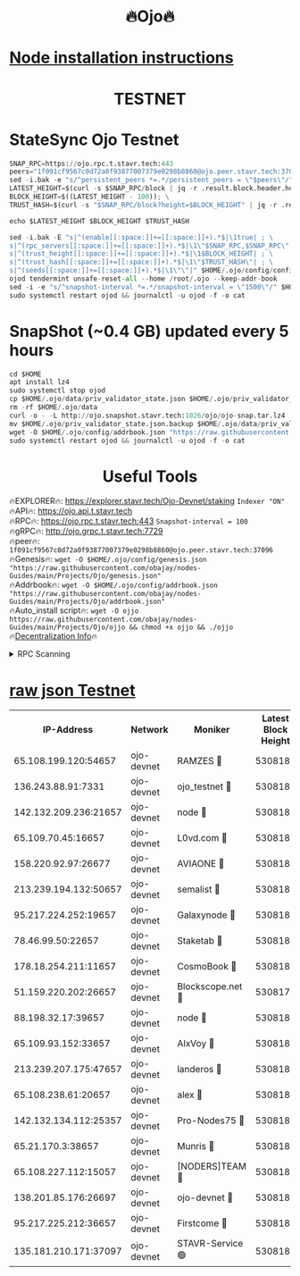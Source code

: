 <h1 align="center"> 🔥Ojo🔥</h1>

[Node installation instructions](https://github.com/obajay/nodes-Guides/tree/main/Projects/Ojo)
=

<h1 align="center"> TESTNET</h1>

# StateSync Ojo Testnet
```python
SNAP_RPC=https://ojo.rpc.t.stavr.tech:443
peers="1f091cf9567c0d72a0f93877007379e0298b8860@ojo.peer.stavr.tech:37096"
sed -i.bak -e "s/^persistent_peers *=.*/persistent_peers = \"$peers\"/" $HOME/.ojo/config/config.toml
LATEST_HEIGHT=$(curl -s $SNAP_RPC/block | jq -r .result.block.header.height); \
BLOCK_HEIGHT=$((LATEST_HEIGHT - 100)); \
TRUST_HASH=$(curl -s "$SNAP_RPC/block?height=$BLOCK_HEIGHT" | jq -r .result.block_id.hash)

echo $LATEST_HEIGHT $BLOCK_HEIGHT $TRUST_HASH

sed -i.bak -E "s|^(enable[[:space:]]+=[[:space:]]+).*$|\1true| ; \
s|^(rpc_servers[[:space:]]+=[[:space:]]+).*$|\1\"$SNAP_RPC,$SNAP_RPC\"| ; \
s|^(trust_height[[:space:]]+=[[:space:]]+).*$|\1$BLOCK_HEIGHT| ; \
s|^(trust_hash[[:space:]]+=[[:space:]]+).*$|\1\"$TRUST_HASH\"| ; \
s|^(seeds[[:space:]]+=[[:space:]]+).*$|\1\"\"|" $HOME/.ojo/config/config.toml
ojod tendermint unsafe-reset-all --home /root/.ojo --keep-addr-book
sed -i -e "s/^snapshot-interval *=.*/snapshot-interval = \"1500\"/" $HOME/.ojo/config/app.toml
sudo systemctl restart ojod && journalctl -u ojod -f -o cat
```
# SnapShot (~0.4 GB) updated every 5 hours
```python
cd $HOME
apt install lz4
sudo systemctl stop ojod
cp $HOME/.ojo/data/priv_validator_state.json $HOME/.ojo/priv_validator_state.json.backup
rm -rf $HOME/.ojo/data
curl -o - -L http://ojo.snapshot.stavr.tech:1026/ojo/ojo-snap.tar.lz4 | lz4 -c -d - | tar -x -C $HOME/.ojo --strip-components 2
mv $HOME/.ojo/priv_validator_state.json.backup $HOME/.ojo/data/priv_validator_state.json
wget -O $HOME/.ojo/config/addrbook.json "https://raw.githubusercontent.com/obajay/nodes-Guides/main/Projects/Ojo/addrbook.json"
sudo systemctl restart ojod && journalctl -u ojod -f -o cat
```
 <h1 align="center"> Useful Tools</h1>

🔥EXPLORER🔥:        https://explorer.stavr.tech/Ojo-Devnet/staking        `Indexer "ON"` \
🔥API🔥:                     https://ojo.api.t.stavr.tech \
🔥RPC🔥:                    https://ojo.rpc.t.stavr.tech:443              `Snapshot-interval = 100` \
🔥gRPC🔥:                  http://ojo.grpc.t.stavr.tech:7729 \
🔥peer🔥:                   `1f091cf9567c0d72a0f93877007379e0298b8860@ojo.peer.stavr.tech:37096` \
🔥Genesis🔥:    ```wget -O $HOME/.ojo/config/genesis.json "https://raw.githubusercontent.com/obajay/nodes-Guides/main/Projects/Ojo/genesis.json"``` \
🔥Addrbook🔥:    ```wget -O $HOME/.ojo/config/addrbook.json "https://raw.githubusercontent.com/obajay/nodes-Guides/main/Projects/Ojo/addrbook.json"``` \
🔥Auto_install script🔥: ```wget -O ojjo https://raw.githubusercontent.com/obajay/nodes-Guides/main/Projects/Ojo/ojjo && chmod +x ojjo && ./ojjo``` \
🔥[Decentralization Info](https://github.com/obajay/StateSync-snapshots/tree/main/Projects/Ojo/Decentralization)🔥



<details>
<summary>RPC Scanning</summary>

<h2 align="center"> We scan nodes in real time every 4 hours. And we provide the final result of RPC endpoints.
We cannot influence the operation of these nodes in any way. </h2>


```python
If Voting Power is higher than 0 --> then the Node is a validator of the network and may be subject to attack and be a potential threat to the chain.
```
```python
We marked such validators with a red symbol
```

</details>

[raw json Testnet](https://rpc-check.ojot.stavr.tech/ojot/rpc-ojot-result.json)
=


<table><tr><th>IP-Address</th><th>Network</th><th>Moniker</th><th>Latest Block Height</th><th>Earliest Block Height</th><th>Catching Up</th><th>Tx Index</th><th>Voting Power</th><th>Scan Time</th></tr><tr><td>65.108.199.120:54657</td><td>ojo-devnet</td><td>RAMZES 🔴</td><td>5308180</td><td>306156</td><td>False</td><td>on</td><td>15420</td><td>2024-02-06T08:31:40.768254759UTC</td></tr><tr><td>136.243.88.91:7331</td><td>ojo-devnet</td><td>ojo_testnet 🔴</td><td>5308181</td><td>308845</td><td>False</td><td>on</td><td>1000</td><td>2024-02-06T08:31:47.245705031UTC</td></tr><tr><td>142.132.209.236:21657</td><td>ojo-devnet</td><td>node 🔴</td><td>5308184</td><td>350001</td><td>False</td><td>on</td><td>1999</td><td>2024-02-06T08:32:04.876881499UTC</td></tr><tr><td>65.109.70.45:16657</td><td>ojo-devnet</td><td>L0vd.com 🔴</td><td>5308185</td><td>695918</td><td>False</td><td>off</td><td>998</td><td>2024-02-06T08:32:11.325650754UTC</td></tr><tr><td>158.220.92.97:26677</td><td>ojo-devnet</td><td>AVIAONE 🔴</td><td>5308183</td><td>2754001</td><td>False</td><td>on</td><td>19926</td><td>2024-02-06T08:31:57.856374150UTC</td></tr><tr><td>213.239.194.132:50657</td><td>ojo-devnet</td><td>semalist 🔴</td><td>5308180</td><td>3223522</td><td>False</td><td>on</td><td>21037</td><td>2024-02-06T08:31:41.042677814UTC</td></tr><tr><td>95.217.224.252:19657</td><td>ojo-devnet</td><td>Galaxynode 🔴</td><td>5308185</td><td>3685492</td><td>False</td><td>on</td><td>11888</td><td>2024-02-06T08:32:10.329152924UTC</td></tr><tr><td>78.46.99.50:22657</td><td>ojo-devnet</td><td>Staketab 🔴</td><td>5308185</td><td>4254801</td><td>False</td><td>on</td><td>1276</td><td>2024-02-06T08:32:11.583177538UTC</td></tr><tr><td>178.18.254.211:11657</td><td>ojo-devnet</td><td>CosmoBook 🔴</td><td>5308184</td><td>4392001</td><td>False</td><td>off</td><td>1047</td><td>2024-02-06T08:32:07.274986306UTC</td></tr><tr><td>51.159.220.202:26657</td><td>ojo-devnet</td><td>Blockscope.net 🔴</td><td>5308179</td><td>4425001</td><td>False</td><td>on</td><td>1839</td><td>2024-02-06T08:31:40.055988642UTC</td></tr><tr><td>88.198.32.17:39657</td><td>ojo-devnet</td><td>node 🔴</td><td>5308184</td><td>4710001</td><td>False</td><td>on</td><td>93012</td><td>2024-02-06T08:32:07.544966560UTC</td></tr><tr><td>65.109.93.152:33657</td><td>ojo-devnet</td><td>AlxVoy 🔴</td><td>5308184</td><td>4943001</td><td>False</td><td>on</td><td>4491415</td><td>2024-02-06T08:32:04.596667989UTC</td></tr><tr><td>213.239.207.175:47657</td><td>ojo-devnet</td><td>landeros 🔴</td><td>5308183</td><td>4967924</td><td>False</td><td>off</td><td>11083</td><td>2024-02-06T08:31:58.108538639UTC</td></tr><tr><td>65.108.238.61:20657</td><td>ojo-devnet</td><td>alex 🔴</td><td>5308180</td><td>5131001</td><td>False</td><td>on</td><td>11359</td><td>2024-02-06T08:31:40.407460250UTC</td></tr><tr><td>142.132.134.112:25357</td><td>ojo-devnet</td><td>Pro-Nodes75 🔴</td><td>5308180</td><td>5208180</td><td>False</td><td>on</td><td>24651</td><td>2024-02-06T08:31:44.125723352UTC</td></tr><tr><td>65.21.170.3:38657</td><td>ojo-devnet</td><td>Munris 🔴</td><td>5308181</td><td>5208181</td><td>False</td><td>off</td><td>20123</td><td>2024-02-06T08:31:46.567035787UTC</td></tr><tr><td>65.108.227.112:15057</td><td>ojo-devnet</td><td>[NODERS]TEAM 🔴</td><td>5308185</td><td>5208185</td><td>False</td><td>off</td><td>9999</td><td>2024-02-06T08:32:10.684996789UTC</td></tr><tr><td>138.201.85.176:26697</td><td>ojo-devnet</td><td>ojo-devnet 🔴</td><td>5308185</td><td>5208185</td><td>False</td><td>on</td><td>1000024000</td><td>2024-02-06T08:32:10.975618084UTC</td></tr><tr><td>95.217.225.212:36657</td><td>ojo-devnet</td><td>Firstcome 🔴</td><td>5308181</td><td>5251946</td><td>False</td><td>on</td><td>13566</td><td>2024-02-06T08:31:46.988602682UTC</td></tr><tr><td>135.181.210.171:37097</td><td>ojo-devnet</td><td>STAVR-Service 🟢</td><td>5308180</td><td>5304001</td><td>False</td><td>on</td><td>0</td><td>2024-02-06T08:31:41.794874450UTC</td></tr></table>
